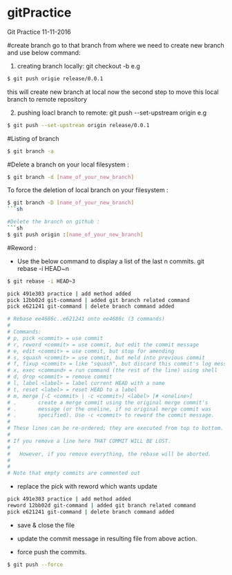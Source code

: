 # gitPractice
Git Practice 11-11-2016

#create branch
go to that branch from where we need to create new branch and use below command:

1. creating branch locally:
git checkout -b <new-branch-name>
e.g
```sh
$ git push origie release/0.0.1
```
this will create new branch at local
now the second step to move this local branch to remote repository

2. pushing loacl branch to remote:
git push --set-upstream origin <new-branch-name>
e.g  
```sh
$ git push --set-upstream origin release/0.0.1
```

#Listing of branch
```sh
$ git branch -a
```

#Delete a branch on your local filesystem :
```sh
$ git branch -d [name_of_your_new_branch]
```

To force the deletion of local branch on your filesystem :
```sh
$ git branch -D [name_of_your_new_branch]
```sh

#Delete the branch on github :
```sh
$ git push origin :[name_of_your_new_branch]
```

#Reword :

- Use the below command to display a list of the last n commits.
git rebase -i HEAD~n 

```sh
$ git rebase -i HEAD~3
```

```sh
pick 491e303 practice | add method added
pick 12bb02d git-command | added git branch related command
pick e621241 git-command | delete branch command added

# Rebase ee4686c..e621241 onto ee4686c (3 commands)
#
# Commands:
# p, pick <commit> = use commit
# r, reword <commit> = use commit, but edit the commit message
# e, edit <commit> = use commit, but stop for amending
# s, squash <commit> = use commit, but meld into previous commit
# f, fixup <commit> = like "squash", but discard this commit's log message
# x, exec <command> = run command (the rest of the line) using shell
# d, drop <commit> = remove commit
# l, label <label> = label current HEAD with a name
# t, reset <label> = reset HEAD to a label
# m, merge [-C <commit> | -c <commit>] <label> [# <oneline>]
# .       create a merge commit using the original merge commit's
# .       message (or the oneline, if no original merge commit was
# .       specified). Use -c <commit> to reword the commit message.
#
# These lines can be re-ordered; they are executed from top to bottom.
#
# If you remove a line here THAT COMMIT WILL BE LOST.
#
#	However, if you remove everything, the rebase will be aborted.
#
#	
# Note that empty commits are commented out
```
- replace the pick with reword which wants update 
```sh
pick 491e303 practice | add method added
reword 12bb02d git-command | added git branch related command
pick e621241 git-command | delete branch command added
```

- save & close the file
- update the commit message in resulting file from above action.

- force push the commits.
```sh
$ git push --force
```